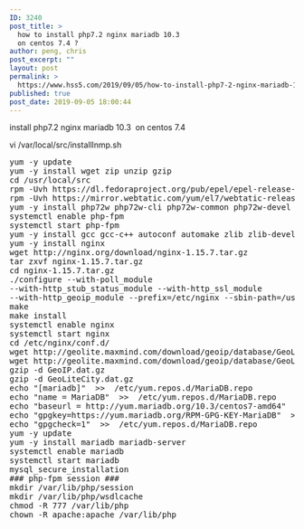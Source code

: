 ```yaml
---
ID: 3240
post_title: >
  how to install php7.2 nginx mariadb 10.3
  on centos 7.4 ?
author: peng, chris
post_excerpt: ""
layout: post
permalink: >
  https://www.hss5.com/2019/09/05/how-to-install-php7-2-nginx-mariadb-10-3-on-centos-7-4/
published: true
post_date: 2019-09-05 18:00:44
---
```

install php7.2 nginx mariadb 10.3  on centos 7.4

vi /var/local/src/installlnmp.sh
<pre>yum -y update
yum -y install wget zip unzip gzip
cd /usr/local/src
rpm -Uvh https://dl<span class="hljs-preprocessor">.fedoraproject</span><span class="hljs-preprocessor">.org</span>/pub/epel/epel-release-latest-<span class="hljs-number">7.</span>noarch<span class="hljs-preprocessor">.rpm</span>   
rpm -Uvh https://mirror<span class="hljs-preprocessor">.webtatic</span><span class="hljs-preprocessor">.com</span>/yum/el7/webtatic-release<span class="hljs-preprocessor">.rpm</span>    
yum <span class="hljs-attribute">-y</span> install php72w php72w<span class="hljs-attribute">-cli</span> php72w<span class="hljs-attribute">-common</span> php72w<span class="hljs-attribute">-devel</span> php72w<span class="hljs-attribute">-embedded</span> php72w<span class="hljs-attribute">-fpm</span> php72w<span class="hljs-attribute">-gd</span> php72w<span class="hljs-attribute">-mbstring</span> php72w<span class="hljs-attribute">-mysqlnd</span> php72w<span class="hljs-attribute">-opcache</span> php72w<span class="hljs-attribute">-pdo</span> php72w<span class="hljs-attribute">-xml</span>
systemctl enable php-fpm
systemctl start php-fpm
yum -y install gcc gcc-c++ autoconf automake zlib zlib-devel pcre-devel openssl openssl-devel
yum -y install nginx
wget http://nginx.org/download/nginx-1.15.7.tar.gz
tar zxvf nginx-1.15.7.tar.gz
cd nginx-1.15.7.tar.gz
./configure --with-poll_module 
--with-http_stub_status_module --with-http_ssl_module 
--with-http_geoip_module --prefix=/etc/nginx --sbin-path=/usr/sbin/nginx --modules-path=/usr/lib64/nginx/modules --conf-path=/etc/nginx/nginx.conf --error-log-path=/var/log/nginx/error.log --http-log-path=/var/log/nginx/access.log --pid-path=/var/run/nginx.pid --lock-path=/var/run/nginx.lock --http-client-body-temp-path=/var/cache/nginx/client_temp --http-proxy-temp-path=/var/cache/nginx/proxy_temp --http-fastcgi-temp-path=/var/cache/nginx/fastcgi_temp --http-uwsgi-temp-path=/var/cache/nginx/uwsgi_temp --http-scgi-temp-path=/var/cache/nginx/scgi_temp --user=nginx --group=nginx --with-compat --with-file-aio --with-threads --with-http_addition_module --with-http_auth_request_module --with-http_dav_module --with-http_flv_module --with-http_gunzip_module --with-http_gzip_static_module --with-http_mp4_module --with-http_random_index_module --with-http_realip_module --with-http_secure_link_module --with-http_slice_module --with-http_ssl_module --with-http_stub_status_module --with-http_sub_module --with-http_v2_module --with-mail --with-mail_ssl_module --with-stream --with-stream_realip_module --with-stream_ssl_module --with-stream_ssl_preread_module --with-cc-opt='-O2 -g -pipe -Wall -Wp,-D_FORTIFY_SOURCE=2 -fexceptions -fstack-protector-strong --param=ssp-buffer-size=4 -grecord-gcc-switches -m64 -mtune=generic -fPIC' --with-ld-opt='-Wl,-z,relro -Wl,-z,now -pie' --with-http_addition_module
make
make install
systemctl enable nginx
systemctl start nginx
cd /etc/nginx/conf.d/
wget http://geolite.maxmind.com/download/geoip/database/GeoLiteCountry/GeoIP.dat.gz 
wget http://geolite.maxmind.com/download/geoip/database/GeoLiteCity.dat.gz
gzip -d GeoIP.dat.gz 
gzip -d GeoLiteCity.dat.gz
echo "[mariadb]"  &gt;&gt;  /etc/yum.repos.d/MariaDB.repo
echo "name = MariaDB"  &gt;&gt;  /etc/yum.repos.d/MariaDB.repo
echo "baseurl = http://yum.mariadb.org/10.3/centos7-amd64"  &gt;&gt;  /etc/yum.repos.d/MariaDB.repo
echo "gpgkey=https://yum.mariadb.org/RPM-GPG-KEY-MariaDB"  &gt;&gt;  /etc/yum.repos.d/MariaDB.repo
echo "gpgcheck=1"  &gt;&gt;  /etc/yum.repos.d/MariaDB.repo
yum -y update 
yum -y install mariadb mariadb-server
systemctl enable mariadb
systemctl start mariadb
mysql_secure_installation
### php-fpm session ###
mkdir /var/lib/php/session
mkdir /var/lib/php/wsdlcache
chmod -R 777 /var/lib/php
chown -R apache:apache /var/lib/php</pre>